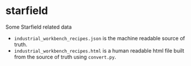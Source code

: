 # starfield
Some Starfield related data

* `industrial_workbench_recipes.json` is the machine readable source of truth.
* `industrial_workbench_recipes.html` is a human readable html file built from the source of truth using `convert.py`.
